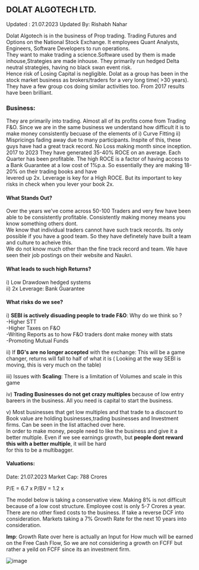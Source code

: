 
## DOLAT ALGOTECH LTD.  

Updated : 21.07.2023
Updated By: Rishabh Nahar

Dolat Algotech is in the business of Prop trading. Trading Futures and Options on the National Stock Exchange. It employees Quant Analysts, Engineers, Software Developers to run operations.  
They want to make trading a science.Software used by them is made inhouse,Strategies are made inhouse. They primarily run hedged Delta neutral strategies, having no black swan event risk.  
Hence risk of Losing Capital is negligible. Dolat as a group has been in the stock market business as brokers/traders for a very long time( >30 years). They have a few group cos doing similar 
activities too. From 2017 results have been brilliant. 

### Business:

They are primarily into trading. Almost all of its profits come from Trading F&O. Since we are in the same business we understand how difficult it is to make money consistently becuase of the elements of 
i) Curve Fitting ii) Mispricings fading away due to many participants. Inspite of this, these guys have had a great track record. No Loss making month since inception. 2017 to 2023 They have generated 35-40% ROCE 
on an average. Each Quarter has been profitable. The high ROCE is a factor of having access to a Bank Guarantee at a low cost of 1%p.a. So essentially they are making 18-20% on their trading books and have  
levered up 2x. Leverage is key for a High ROCE. But its important to key risks in check when you lever your book 2x.  


#### What Stands Out?

Over the years we've come across 50-100 Traders and very few have been able to be consistently profitable. Consistently making money means you know something others dont.  
We know that individual traders cannot have such track records. Its only possible if you have a good team. So they have definetely have built a team and culture to acheive this.  
We do not know much other than the fine track record and team. We have seen their job postings on their website and Naukri.  


#### What leads to such high Returns? 

i)  Low Drawdown hedged systems   
ii) 2x Leverage: Bank Guarantee   

#### What risks do we see?   

i) **SEBI is actively disuading people to trade F&O**: Why do we think so ?  
    -Higher STT     
    -Higher Taxes on F&O     
    -Writing Reports as to how F&O traders dont make money with stats     
    -Promoting Mutual Funds     

ii)  If **BG's are no longer accepted** with the exchange: This will be a game changer, returns will fall to half of what it is ( Looking at the way SEBI is moving, this is very much on the table)   

iii) Issues with **Scaling**: There is a limitation of Volumes and scale in this game    

iv)  **Trading Businesses do not get crazy multiples** because of low entry bareers in the business. All you need is capital to start the business.     

v)   Most businesses that get low multiples and that trade to a discount to Book value are holding businesses,trading businesses and Investment firms. Can be seen in the list attached over here.  
     In order to make money, people need to like the business and give it a better multiple. Even if we see earnings growth, but **people dont reward this with a better multiple**, it will be hard  
     for this to be a multibagger.  


#### Valuations:
Date: 21.07.2023
Market Cap: 788 Crores 

P/E  = 6.7 x
P/BV = 1.2 x							

The model below is taking a conservative view. Making 8% is not difficult because of a low cost structure. Employee cost is only 5-7 Crores a year. There are no other fixed costs to the business.
If take a reverse DCF into consideration. Markets taking a 7% Growth Rate for the next 10 years into consideration. 

**Imp**: Growth Rate over here is actually an Input for How much will be earned on the Free Cash Flow, So we are not considering a growth on FCFF but rather a yeild on FCFF since its an investment firm.
                
![image](https://github.com/qodeinvestments/Swan-Documentation/assets/67407393/9d428ddd-c12e-4dd5-b007-bb5aba08199f)




